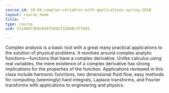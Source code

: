 ```yaml
---
course_id: 18-04-complex-variables-with-applications-spring-2018
layout: course_home
title: ''
type: course
uid: 51146673b8c056758d1f32668c2f7b42

---
```

Complex analysis is a basic tool with a great many practical applications to the solution of physical problems. It revolves around complex analytic functions—functions that have a complex derivative. Unlike calculus using real variables, the mere existence of a complex derivative has strong implications for the properties of the function. Applications reviewed in this class include harmonic functions, two dimensional fluid flow, easy methods for computing (seemingly) hard integrals, Laplace transforms, and Fourier transforms with applications to engineering and physics.
